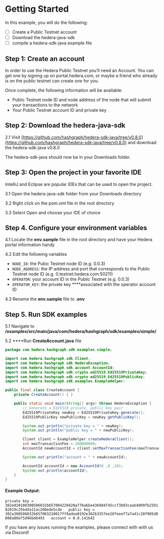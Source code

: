 # Getting Started

In this example, you will do the following:

* [ ] Create a Public Testnet account
* [ ] Download the hedera-java-sdk
* [ ] compile a hedera-sdk-java example file

## Step 1: Create an account

In order to use the Hedera Public Testnet you’ll need an Account. You can get one by signing up on portal.hedera.com, or maybe a friend who already is on the public testnet can create one for you.

Once complete, the following information will be available:

* Public Testnet node ID and node address of the node that will submit your transactions to the network
* Your Public Testnet account ID and private key

## Step 2: Download the hedera-java-sdk

2.1 Visit [https://github.com/hashgraph/hedera-sdk-java/tree/v0.8.0](https://github.com/hashgraph/hedera-sdk-java/tree/v0.8.0) and download the hedera-sdk-java v0.8.0

The hedera-sdk-java should now be in your Downloads folder.

## Step 3: Open the project in your favorite IDE

IntelliJ and Eclipse are popular IDEs that can be used to open the project.

3.1 Open the hedera-java-sdk folder from your Downloads directory

3.2 Right click on the pom.xml file in the root directory

3.3 Select Open and choose your IDE of choice

## Step 4. Configure your environment variables

4.1 Locate the **env.sample** file in the root directory and have your Hedera portal information handy

4.2 Edit the following variables

* `NODE_ID`: the Pubic Testnet node ID \(e.g. 0.0.3\) 
* `NODE_ADDRESS`: the IP address and port that corresponds to the Public Testnet node ID \(e.g. 0.testnet.hedera.com:50211\) 
* `OPERATOR`: your account ID in the Public Testnet \(e.g. 0.0.3\)
* `OPERATOR_KEY`: the private key ****associated with the operator account ID

4.3 Rename the **env.sample** file to **.env**

## Step 5. Run SDK examples

5.1 Navigate to **/examples/src/main/java/com/hedera/hashgraph/sdk/examples/simple/**

5.2 ****Run **CreateAccount.java** file

```java
package com.hedera.hashgraph.sdk.examples.simple;

import com.hedera.hashgraph.sdk.Client;
import com.hedera.hashgraph.sdk.HederaException;
import com.hedera.hashgraph.sdk.account.AccountId;
import com.hedera.hashgraph.sdk.crypto.ed25519.Ed25519PrivateKey;
import com.hedera.hashgraph.sdk.crypto.ed25519.Ed25519PublicKey;
import com.hedera.hashgraph.sdk.examples.ExampleHelper;

public final class CreateAccount {
    private CreateAccount() { }

    public static void main(String[] args) throws HederaException {
        // Generate a Ed25519 private, public key pair
        Ed25519PrivateKey newKey = Ed25519PrivateKey.generate();
        Ed25519PublicKey newPublicKey = newKey.getPublicKey();

        System.out.println("private key = " + newKey);
        System.out.println("public key = " + newPublicKey);

        Client client = ExampleHelper.createHederaClient();
        int maxTransactionFee = 100000000;
        AccountId newAccountId = client.setMaxTransactionFee(maxTransactionFee).createAccount(newPublicKey, 100000000);

        System.out.println("account = " + newAccountId);

        AccountId accountId = new AccountId(0 ,0 ,10);
        System.out.println(accountId);
    }
}
```

#### Example Output:

`private key = 302e020100300506032b657004220420a776a6be436984f45ccf3b03caab4909fb259182019c25bdda11ac208ede5cde  
public key = 302a300506032b657003210017ff0adea0192e362b3357ee207eeef7a7a41c28f905d8008a86b75d96bd6493  
account = 0.0.141642`

If you have any issues running the examples, please connect with with us via Discord!

